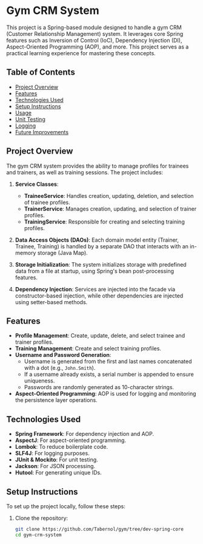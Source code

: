 # Gym CRM System

This project is a Spring-based module designed to handle a gym CRM (Customer Relationship Management) system. It leverages core Spring features such as Inversion of Control (IoC), Dependency Injection (DI), Aspect-Oriented Programming (AOP), and more. This project serves as a practical learning experience for mastering these concepts.

## Table of Contents

- [Project Overview](#project-overview)
- [Features](#features)
- [Technologies Used](#technologies-used)
- [Setup Instructions](#setup-instructions)
- [Usage](#usage)
- [Unit Testing](#unit-testing)
- [Logging](#logging)
- [Future Improvements](#future-improvements)

## Project Overview

The gym CRM system provides the ability to manage profiles for trainees and trainers, as well as training sessions. The project includes:

1. **Service Classes**:
    - **TraineeService**: Handles creation, updating, deletion, and selection of trainee profiles.
    - **TrainerService**: Manages creation, updating, and selection of trainer profiles.
    - **TrainingService**: Responsible for creating and selecting training profiles.

2. **Data Access Objects (DAOs)**: Each domain model entity (Trainer, Trainee, Training) is handled by a separate DAO that interacts with an in-memory storage (Java Map).

3. **Storage Initialization**: The system initializes storage with predefined data from a file at startup, using Spring's bean post-processing features.

4. **Dependency Injection**: Services are injected into the facade via constructor-based injection, while other dependencies are injected using setter-based methods.

## Features

- **Profile Management**: Create, update, delete, and select trainee and trainer profiles.
- **Training Management**: Create and select training profiles.
- **Username and Password Generation**:
    - Username is generated from the first and last names concatenated with a dot (e.g., `John.Smith`).
    - If a username already exists, a serial number is appended to ensure uniqueness.
    - Passwords are randomly generated as 10-character strings.
- **Aspect-Oriented Programming**: AOP is used for logging and monitoring the persistence layer operations.

## Technologies Used

- **Spring Framework**: For dependency injection and AOP.
- **AspectJ**: For aspect-oriented programming.
- **Lombok**: To reduce boilerplate code.
- **SLF4J**: For logging purposes.
- **JUnit & Mockito**: For unit testing.
- **Jackson**: For JSON processing.
- **Hutool**: For generating unique IDs.

## Setup Instructions

To set up the project locally, follow these steps:

1. Clone the repository:

   ```bash
   git clone https://github.com/Tabernol/gym/tree/dev-spring-core
   cd gym-crm-system
